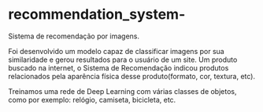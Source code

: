 # recommendation_system-

Sistema de recomendação por imagens.

Foi desenvolvido um modelo capaz de classificar imagens por sua similaridade e gerou resultados para o usuário de um site. Um produto buscado na internet, o Sistema de Recomendação indicou produtos relacionados pela aparência física desse produto(formato, cor, textura, etc).  

Treinamos uma rede de Deep Learning com várias classes de objetos, como por exemplo: relógio, camiseta, bicicleta, etc. 
